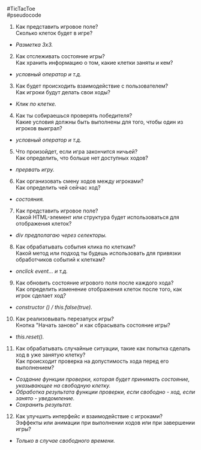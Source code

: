 #TicTacToe  
#pseudocode

 1. Как представить игровое поле?  
Сколько клеток будет в игре?  
  
- *Разметка 3х3.*  
  
 2. Как отслеживать состояние игры?  
Как хранить информацию о том, какие клетки заняты и кем?  
  
- *условный оператор и т.д.*  
  
 3. Как будет происходить взаимодействие с пользователем?  
Как игроки будут делать свои ходы?  
  
- *Клик по клетке.* 
  
 4. Как ты собираешься проверять победителя?  
Какие условия должны быть выполнены для того, чтобы один из игроков выиграл?  
  
- *условный оператор и т.д.*  
  
5. Что произойдет, если игра закончится ничьей?  
Как определить, что больше нет доступных ходов?  
  
- *прервать игру.*  
  
6. Как организовать смену ходов между игроками?  
Как определить чей сейчас ход?  
  
- *состояния.*  
  
7. Как представить игровое поле?  
Какой HTML-элемент или структура будет использоваться для отображения клеток?  
  
- *div предполагаю через селекторы.*  
  
8. Как обрабатывать события клика по клеткам?  
Какой метод или подход ты будешь использовать для привязки обработчиков событий к клеткам?  
  
-  *onclick event... и т.д.*  
  
9. Как обновить состояние игрового поля после каждого хода?  
Как определить изменение отображения клеток после того, как игрок сделает ход?  
  
- *constructor () / this.false(true).*  
  
10. Как реализовывать перезапуск игры?  
Кнопка "Начать заново" и как сбрасывать состояние игры?  
  
- *this.reset().*  
  
11. Как обрабатывать случайные ситуации, такие как попытка сделать ход в уже занятую клетку?  
Как происходит проверка на допустимость хода перед его выполнением?  
  
- *Создание функции проверки, которая будет принимать состояние, указывающее на свободную клетку.*  
- *Обработка результата функции проверки, если свободно - ход, если занято - уведомление.*  
- *Сохранить результат.*  
  
12. Как улучшить интерфейс и взаимодействие с игроками?  
Ээффекты или анимации при выполнении ходов или при завершении игры?  
  
- *Только в случае свободного времени.*  
  
